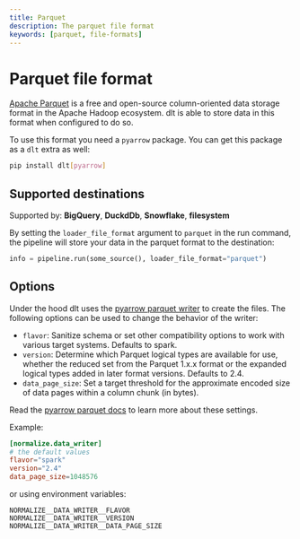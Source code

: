 ```yaml
---
title: Parquet
description: The parquet file format
keywords: [parquet, file-formats]
---
```


# Parquet file format

[Apache Parquet](https://en.wikipedia.org/wiki/Apache_Parquet) is a free and open-source column-oriented data storage format in the Apache Hadoop ecosystem. dlt is able to store data in this format when configured to do so.

To use this format you need a `pyarrow` package. You can get this package as a `dlt` extra as well:
```sh
pip install dlt[pyarrow]
```

## Supported destinations
Supported by: **BigQuery**, **DuckdDb**, **Snowflake**, **filesystem**

By setting the `loader_file_format` argument to `parquet` in the run command, the pipeline will store your data in the parquet format to the destination:

```python
info = pipeline.run(some_source(), loader_file_format="parquet")
```

## Options

Under the hood dlt uses the [pyarrow parquet writer](https://arrow.apache.org/docs/python/generated/pyarrow.parquet.ParquetWriter.html) to create the files. The following options can be used to change the behavior of the writer:

* `flavor`: Sanitize schema or set other compatibility options to work with various target systems. Defaults to spark.
* `version`: Determine which Parquet logical types are available for use, whether the reduced set from the Parquet 1.x.x format or the expanded logical types added in later format versions. Defaults to 2.4.
* `data_page_size`: Set a target threshold for the approximate encoded size of data pages within a column chunk (in bytes).

Read the [pyarrow parquet docs](https://arrow.apache.org/docs/python/generated/pyarrow.parquet.ParquetWriter.html) to learn more about these settings.

Example:
```toml
[normalize.data_writer]
# the default values
flavor="spark"
version="2.4"
data_page_size=1048576
```
or using environment variables:
```
NORMALIZE__DATA_WRITER__FLAVOR
NORMALIZE__DATA_WRITER__VERSION
NORMALIZE__DATA_WRITER__DATA_PAGE_SIZE
```